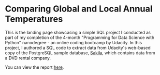 # Comparing Global and Local Annual Temperatures 

This is the landing page showcasing a simple SQL project I conducted as part of my completion of the 4-month "Programming for Data Science with Python" nanodegree - an online coding bootcamp by Udacity. In this project, I authored a SQL code to extract data from Udacity's web-based copy of the PostgreSQL sample database, [Sakila](https://dev.mysql.com/doc/sakila/en/), which contains data from a DVD rental company.

You can view the report [here](https://github.com/KristinaMFrazier/udacityweathertrends/blob/main/Explore%20Weather%20Trends%20-%20Kristina%20Frazier%20-%20DA%20Nanodegree.pdf).
